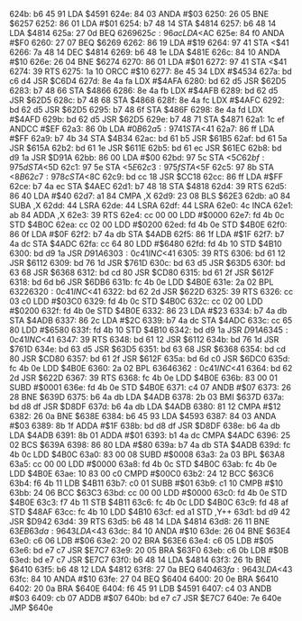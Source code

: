 624b: b6 45 91     LDA    $4591
624e: 84 03        ANDA   #$03
6250: 26 05        BNE    $6257
6252: 86 01        LDA    #$01
6254: b7 48 14     STA    $4814
6257: b6 48 14     LDA    $4814
625a: 27 0d        BEQ    $6269
625c: 96 ac        LDA    <$AC
625e: 84 f0        ANDA   #$F0
6260: 27 07        BEQ    $6269
6262: 86 19        LDA    #$19
6264: 97 41        STA    <$41
6266: 7a 48 14     DEC    $4814
6269: b6 48 1e     LDA    $481E
626c: 84 10        ANDA   #$10
626e: 26 04        BNE    $6274
6270: 86 01        LDA    #$01
6272: 97 41        STA    <$41
6274: 39           RTS
6275: 1a 10        ORCC   #$10
6277: 8e 45 34     LDX    #$4534
627a: bd c6 d4     JSR    $C6D4
627d: 8e 4a fa     LDX    #$4AFA
6280: bd 62 d5     JSR    $62D5
6283: b7 48 66     STA    $4866
6286: 8e 4a fb     LDX    #$4AFB
6289: bd 62 d5     JSR    $62D5
628c: b7 48 68     STA    $4868
628f: 8e 4a fc     LDX    #$4AFC
6292: bd 62 d5     JSR    $62D5
6295: b7 48 6f     STA    $486F
6298: 8e 4a fd     LDX    #$4AFD
629b: bd 62 d5     JSR    $62D5
629e: b7 48 71     STA    $4871
62a1: 1c ef        ANDCC  #$EF
62a3: 86 0b        LDA    #$0B
62a5: 97 41        STA    <$41
62a7: 86 ff        LDA    #$FF
62a9: b7 4b 34     STA    $4B34
62ac: bd 61 b5     JSR    $61B5
62af: bd 61 5a     JSR    $615A
62b2: bd 61 1e     JSR    $611E
62b5: bd 61 ec     JSR    $61EC
62b8: bd d9 1a     JSR    $D91A
62bb: 86 00        LDA    #$00
62bd: 97 5c        STA    <$5C
62bf: 97 5d        STA    <$5D
62c1: 97 5e        STA    <$5E
62c3: 97 5f        STA    <$5F
62c5: 97 8b        STA    <$8B
62c7: 97 8c        STA    <$8C
62c9: bd cc 18     JSR    $CC18
62cc: 86 ff        LDA    #$FF
62ce: b7 4a ec     STA    $4AEC
62d1: b7 48 18     STA    $4818
62d4: 39           RTS
62d5: 86 40        LDA    #$40
62d7: a1 84        CMPA   ,X
62d9: 23 08        BLS    $62E3
62db: a0 84        SUBA   ,X
62dd: 44           LSRA
62de: 44           LSRA
62df: 44           LSRA
62e0: 4c           INCA
62e1: ab 84        ADDA   ,X
62e3: 39           RTS
62e4: cc 00 00     LDD    #$0000
62e7: fd 4b 0c     STD    $4B0C
62ea: cc 02 00     LDD    #$0200
62ed: fd 4b 0e     STD    $4B0E
62f0: 86 0f        LDA    #$0F
62f2: b7 4a db     STA    $4ADB
62f5: 86 1f        LDA    #$1F
62f7: b7 4a dc     STA    $4ADC
62fa: cc 64 80     LDD    #$6480
62fd: fd 4b 10     STD    $4B10
6300: bd d9 1a     JSR    $D91A
6303: 0c 41        INC    <$41
6305: 39           RTS
6306: bd 61 12     JSR    $6112
6309: bd 76 1d     JSR    $761D
630c: bd 63 d5     JSR    $63D5
630f: bd 63 68     JSR    $6368
6312: bd cd 80     JSR    $CD80
6315: bd 61 2f     JSR    $612F
6318: bd 6d b6     JSR    $6DB6
631b: fc 4b 0e     LDD    $4B0E
631e: 2a 02        BPL    $6322
6320: 0c 41        INC    <$41
6322: bd 62 2d     JSR    $622D
6325: 39           RTS
6326: cc 03 c0     LDD    #$03C0
6329: fd 4b 0c     STD    $4B0C
632c: cc 02 00     LDD    #$0200
632f: fd 4b 0e     STD    $4B0E
6332: 86 23        LDA    #$23
6334: b7 4a db     STA    $4ADB
6337: 86 2c        LDA    #$2C
6339: b7 4a dc     STA    $4ADC
633c: cc 65 80     LDD    #$6580
633f: fd 4b 10     STD    $4B10
6342: bd d9 1a     JSR    $D91A
6345: 0c 41        INC    <$41
6347: 39           RTS
6348: bd 61 12     JSR    $6112
634b: bd 76 1d     JSR    $761D
634e: bd 63 d5     JSR    $63D5
6351: bd 63 68     JSR    $6368
6354: bd cd 80     JSR    $CD80
6357: bd 61 2f     JSR    $612F
635a: bd 6d c0     JSR    $6DC0
635d: fc 4b 0e     LDD    $4B0E
6360: 2a 02        BPL    $6364
6362: 0c 41        INC    <$41
6364: bd 62 2d     JSR    $622D
6367: 39           RTS
6368: fc 4b 0e     LDD    $4B0E
636b: 83 00 01     SUBD   #$0001
636e: fd 4b 0e     STD    $4B0E
6371: c4 07        ANDB   #$07
6373: 26 28        BNE    $639D
6375: b6 4a db     LDA    $4ADB
6378: 2b 03        BMI    $637D
637a: bd d8 df     JSR    $D8DF
637d: b6 4a db     LDA    $4ADB
6380: 81 12        CMPA   #$12
6382: 26 0a        BNE    $638E
6384: b6 45 93     LDA    $4593
6387: 84 03        ANDA   #$03
6389: 8b 1f        ADDA   #$1F
638b: bd d8 df     JSR    $D8DF
638e: b6 4a db     LDA    $4ADB
6391: 8b 01        ADDA   #$01
6393: b1 4a dc     CMPA   $4ADC
6396: 25 02        BCS    $639A
6398: 86 80        LDA    #$80
639a: b7 4a db     STA    $4ADB
639d: fc 4b 0c     LDD    $4B0C
63a0: 83 00 08     SUBD   #$0008
63a3: 2a 03        BPL    $63A8
63a5: cc 00 00     LDD    #$0000
63a8: fd 4b 0c     STD    $4B0C
63ab: fc 4b 0e     LDD    $4B0E
63ae: 10 83 00 c0  CMPD   #$00C0
63b2: 24 12        BCC    $63C6
63b4: f6 4b 11     LDB    $4B11
63b7: c0 01        SUBB   #$01
63b9: c1 10        CMPB   #$10
63bb: 24 06        BCC    $63C3
63bd: cc 00 00     LDD    #$0000
63c0: fd 4b 0e     STD    $4B0E
63c3: f7 4b 11     STB    $4B11
63c6: fc 4b 0c     LDD    $4B0C
63c9: fd 48 af     STD    $48AF
63cc: fc 4b 10     LDD    $4B10
63cf: ed a1        STD    ,Y++
63d1: bd d9 42     JSR    $D942
63d4: 39           RTS
63d5: b6 48 14     LDA    $4814
63d8: 26 11        BNE    $63EB
63da: 96 43        LDA    <$43
63dc: 84 10        ANDA   #$10
63de: 26 04        BNE    $63E4
63e0: c6 06        LDB    #$06
63e2: 20 02        BRA    $63E6
63e4: c6 05        LDB    #$05
63e6: bd e7 c7     JSR    $E7C7
63e9: 20 05        BRA    $63F0
63eb: c6 0b        LDB    #$0B
63ed: bd e7 c7     JSR    $E7C7
63f0: b6 48 14     LDA    $4814
63f3: 26 1b        BNE    $6410
63f5: b6 48 12     LDA    $4812
63f8: 27 0a        BEQ    $6404
63fa: 96 43        LDA    <$43
63fc: 84 10        ANDA   #$10
63fe: 27 04        BEQ    $6404
6400: 20 0e        BRA    $6410
6402: 20 0a        BRA    $640E
6404: f6 45 91     LDB    $4591
6407: c4 03        ANDB   #$03
6409: cb 07        ADDB   #$07
640b: bd e7 c7     JSR    $E7C7
640e: 7e 640e     JMP    $640e
